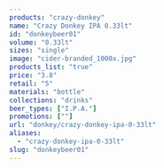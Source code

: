 ```yaml
---
products: "crazy-donkey"
name: "Crazy Donkey IPA 0.33lt"
id: "donkeybeer01"
volume: "0.33lt"
sizes: "single"
image: "cider-branded_1000x.jpg"
products_list: "true"
price: "3.8"
retail: "5"
materials: "bottle"
collections: "drinks"
beer_types: ["I.P.A."]
promotions: [""]
url: "donkey/crazy-donkey-ipa-0-33lt"
aliases:
  - "crazy-donkey-ipa-0-33lt"
slug: "donkeybeer01"
---
```

